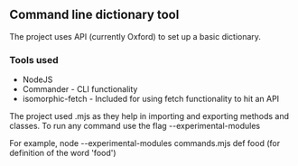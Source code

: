 ## Command line dictionary tool

The project uses API (currently Oxford) to set up a basic dictionary.

### Tools used 

* NodeJS
* Commander - CLI functionality
* isomorphic-fetch - Included for using fetch functionality to hit an API

The project used .mjs as they help in importing and exporting methods and classes.
To run any command use the flag --experimental-modules 

For example,
node --experimental-modules commands.mjs def food (for definition of the word 'food')